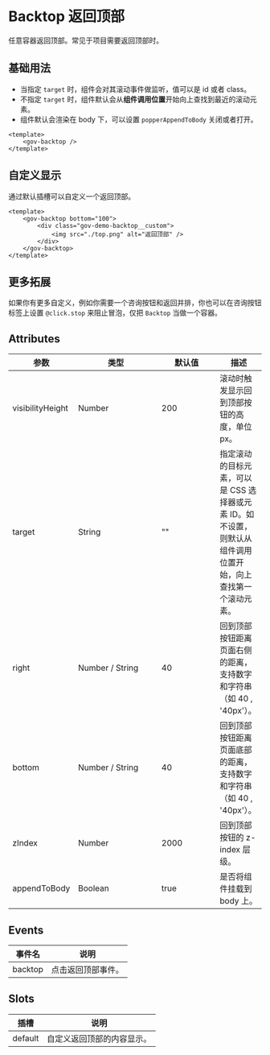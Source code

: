 <script setup>
import backtopBase from "./backtop-base.vue"
import backtopCustom from "./backtop-custom.vue"
</script>


# Backtop 返回顶部

任意容器返回顶部。常见于项目需要返回顶部时。

## 基础用法

+ 当指定 ```target``` 时，组件会对其滚动事件做监听，值可以是 id 或者 class。
+ 不指定 ```target``` 时，组件默认会从**组件调用位置**开始向上查找到最近的滚动元素。
+ 组件默认会渲染在 body 下，可以设置 ```popperAppendToBody``` 关闭或者打开。

<backtopBase />

```vue
<template>
	<gov-backtop />
</template>
```


## 自定义显示

通过默认插槽可以自定义一个返回顶部。

<backtopCustom />

```vue
<template>
	<gov-backtop bottom="100">
		<div class="gov-demo-backtop__custom">
			<img src="./top.png" alt="返回顶部" />
		</div>
	</gov-backtop>
</template>
```

## 更多拓展

如果你有更多自定义，例如你需要一个咨询按钮和返回并排，你也可以在咨询按钮标签上设置 ```@click.stop``` 来阻止冒泡，仅把 ```Backtop``` 当做一个容器。

## Attributes

<table>
  <thead>
    <tr>
      <th>参数</th>
      <th width="150">类型</th>
      <th width="100">默认值</th>
      <th>描述</th>
    </tr>
  </thead>
  <tbody>
    <tr>
      <td>visibilityHeight</td>
      <td>Number</td>
      <td>200</td>
      <td>滚动时触发显示回到顶部按钮的高度，单位 px。</td>
    </tr>
    <tr>
      <td>target</td>
      <td>String</td>
      <td>""</td>
      <td>指定滚动的目标元素，可以是 CSS 选择器或元素 ID。如不设置，则默认从组件调用位置开始，向上查找第一个滚动元素。</td>
    </tr>
    <tr>
      <td>right</td>
      <td>Number / String</td>
      <td>40</td>
      <td>回到顶部按钮距离页面右侧的距离，支持数字和字符串（如 40 , '40px'）。</td>
    </tr>
    <tr>
      <td>bottom</td>
      <td>Number / String</td>
      <td>40</td>
      <td>回到顶部按钮距离页面底部的距离，支持数字和字符串（如 40 , '40px'）。</td>
    </tr>
    <tr>
      <td>zIndex</td>
      <td>Number</td>
      <td>2000</td>
      <td>回到顶部按钮的 z-index 层级。</td>
    </tr>
    <tr>
      <td>appendToBody</td>
      <td>Boolean</td>
      <td>true</td>
      <td>是否将组件挂载到 body 上。</td>
    </tr>
  </tbody>
</table>


## Events

<table>
  <thead>
    <tr>
      <th>事件名</th>
      <th>说明</th>
    </tr>
  </thead>
  <tbody>
    <tr>
      <td>backtop</td>
      <td>点击返回顶部事件。</td>
    </tr>
  </tbody>
</table>


## Slots

<table>
  <thead>
    <tr>
      <th>插槽</th>
      <th>说明</th>
    </tr>
  </thead>
  <tbody>
    <tr>
      <td>default</td>
      <td>自定义返回顶部的内容显示。</td>
    </tr>
  </tbody>
</table>
